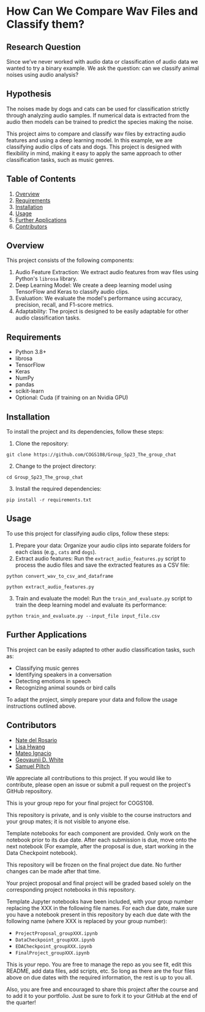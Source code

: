# How Can We Compare Wav Files and Classify them?

## Research Question
Since we’ve never worked with audio data or classification of audio data we wanted to try a binary example. We ask the question: can we classify animal noises using audio analysis?

## Hypothesis
The noises made by dogs and cats can be used for classification strictly through analyzing audio samples. If numerical data is extracted from the audio then models can be trained to predict the species making the noise.

This project aims to compare and classify wav files by extracting audio features and using a deep learning model. In this example, we are classifying audio clips of cats and dogs. This project is designed with flexibility in mind, making it easy to apply the same approach to other classification tasks, such as music genres.

## Table of Contents

1. [Overview](#overview)
2. [Requirements](#requirements)
3. [Installation](#installation)
4. [Usage](#usage)
5. [Further Applications](#further-applications)
6. [Contributors](#contributors)

## Overview

This project consists of the following components:

1. Audio Feature Extraction: We extract audio features from wav files using Python's `librosa` library.
2. Deep Learning Model: We create a deep learning model using TensorFlow and Keras to classify audio clips.
3. Evaluation: We evaluate the model's performance using accuracy, precision, recall, and F1-score metrics.
4. Adaptability: The project is designed to be easily adaptable for other audio classification tasks.

## Requirements
- Python 3.8+
- librosa
- TensorFlow
- Keras
- NumPy
- pandas
- scikit-learn
- Optional: Cuda (if training on an Nvidia GPU)

## Installation
To install the project and its dependencies, follow these steps:

1. Clone the repository:

```
git clone https://github.com/COGS108/Group_Sp23_The_group_chat
```

2. Change to the project directory:

```
cd Group_Sp23_The_group_chat
```

3. Install the required dependencies:

```
pip install -r requirements.txt
```

## Usage

To use this project for classifying audio clips, follow these steps:

1. Prepare your data: Organize your audio clips into separate folders for each class (e.g., `cats` and `dogs`).
2. Extract audio features: Run the `extract_audio_features.py` script to process the audio files and save the extracted features as a CSV file:

```
python convert_wav_to_csv_and_dataframe
```

```
python extract_audio_features.py 
```

3. Train and evaluate the model: Run the `train_and_evaluate.py` script to train the deep learning model and evaluate its performance:

```
python train_and_evaluate.py --input_file input_file.csv
```

## Further Applications

This project can be easily adapted to other audio classification tasks, such as:

- Classifying music genres
- Identifying speakers in a conversation
- Detecting emotions in speech
- Recognizing animal sounds or bird calls

To adapt the project, simply prepare your data and follow the usage instructions outlined above.

## Contributors

- [Nate del Rosario](https://natdosan.github.io)
- [Lisa Hwang](https://github.com/lisasunhwang)
- [Mateo Ignacio](https://github.com/mjignacio)
- [Geovaunii D. White](https://github.com/geovaunii)
- [Samuel Piltch](https://github.com/samuelpiltch)

We appreciate all contributions to this project. If you would like to contribute, please open an issue or submit a pull request on the project's GitHub repository.

This is your group repo for your final project for COGS108.

This repository is private, and is only visible to the course instructors and your group mates; it is not visible to anyone else.

Template notebooks for each component are provided. Only work on the notebook prior to its due date. After each submission is due, move onto the next notebook (For example, after the proposal is due, start working in the Data Checkpoint notebook). 

This repository will be frozen on the final project due date. No further changes can be made after that time.

Your project proposal and final project will be graded based solely on the corresponding project notebooks in this repository.

Template Jupyter notebooks have been included, with your group number replacing the XXX in the following file names. For each due date, make sure you have a notebook present in this repository by each due date with the following name (where XXX is replaced by your group number):

- `ProjectProposal_groupXXX.ipynb`
- `DataCheckpoint_groupXXX.ipynb`
- `EDACheckpoint_groupXXX.ipynb`
- `FinalProject_groupXXX.ipynb`

This is *your* repo. You are free to manage the repo as you see fit, edit this README, add data files, add scripts, etc. So long as there are the four files above on due dates with the required information, the rest is up to you all. 

Also, you are free and encouraged to share this project after the course and to add it to your portfolio. Just be sure to fork it to your GitHub at the end of the quarter!
